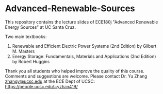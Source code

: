 # Advanced-Renewable-Sources
This repository contains the lecture slides of ECE180j "Advanced Renewable Energy Sources" at UC Santa Cruz.

Two main textbooks: 
1) Renewable and Efficient Electric Power Systems (2nd Edition) by Gilbert M. Masters
2) Energy Storage: Fundamentals, Materials and Applications (2nd Edition) by Robert Huggins

Thank you all students who helped improve the quality of this course. Comments and suggestions are welcome. Please contact Dr. Yu Zhang zhangy@ucsc.edu at the ECE Dept of UCSC: https://people.ucsc.edu/~yzhan419/
